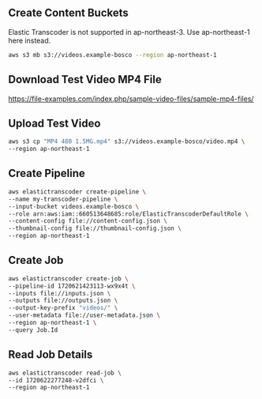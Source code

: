 ## Create Content Buckets

Elastic Transcoder is not supported in ap-northeast-3.
Use ap-northeast-1 here instead.

```sh
aws s3 mb s3://videos.example-bosco --region ap-northeast-1
```

## Download Test Video MP4 File

https://file-examples.com/index.php/sample-video-files/sample-mp4-files/

## Upload Test Video

```sh
aws s3 cp "MP4 480 1.5MG.mp4" s3://videos.example-bosco/video.mp4 \
--region ap-northeast-1
```

## Create Pipeline

```sh
aws elastictranscoder create-pipeline \
--name my-transcoder-pipeline \
--input-bucket videos.example-bosco \
--role arn:aws:iam::660513648685:role/ElasticTranscoderDefaultRole \
--content-config file://content-config.json \
--thumbnail-config file://thumbnail-config.json \
--region ap-northeast-1
```

## Create Job

```sh
aws elastictranscoder create-job \
--pipeline-id 1720621423113-wx9x4t \
--inputs file://inputs.json \
--outputs file://outputs.json \
--output-key-prefix "videos/" \
--user-metadata file://user-metadata.json \
--region ap-northeast-1 \
--query Job.Id
```

## Read Job Details

```sh
aws elastictranscoder read-job \
--id 1720622277248-v2dfci \
--region ap-northeast-1 
```